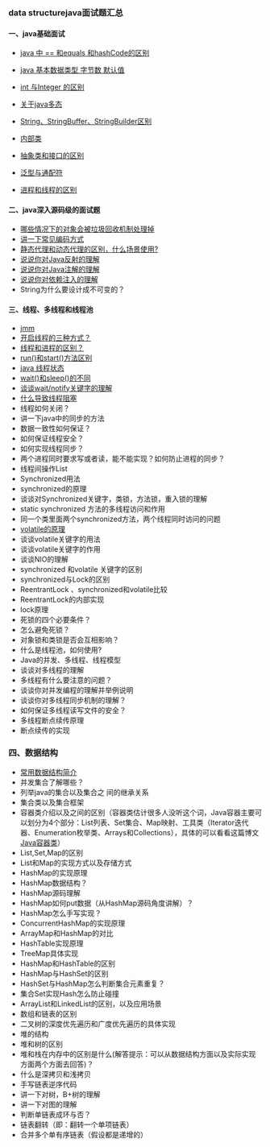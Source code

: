 ### data structurejava面试题汇总

#### 一、java基础面试

- [ java 中 == 和equals 和hashCode的区别](./1.md)
- [ java 基本数据类型 字节数 默认值](./2.md)
- [ int 与Integer 的区别](./3.md)
- [ 关于java多态](./4.md)
- [ String、StringBuffer、StringBuilder区别](./5.md)
- [内部类](./6.md)
- [抽象类和接口的区别](./7.md)

- [泛型与通配符](./8.md)
- [进程和线程的区别](./9.md)

#### 二、java深入源码级的面试题

- [哪些情况下的对象会被垃圾回收机制处理掉](./10.md)
- [讲一下常见编码方式](./11.md)
- [静态代理和动态代理的区别，什么场景使用?](./12.md)
- [说说你对Java反射的理解](./13.md)
- [说说你对Java注解的理解](./14.md)
- [说说你对依赖注入的理解](./15.md)
- String为什么要设计成不可变的？

#### 三、线程、多线程和线程池

- [jmm](./24.md)
- [开启线程的三种方式？](./16.md)
- [线程和进程的区别？](./18.md)
- [run()和start()方法区别](./19.md)
- [java 线程状态](./20.md)
- [wait()和sleep()的不同](./21.md)
- [谈谈wait/notify关键字的理解](./22.md)
- [什么导致线程阻塞](./23.md)
- 线程如何关闭？
- 讲一下java中的同步的方法
- 数据一致性如何保证？
- 如何保证线程安全？
- 如何实现线程同步？
- 两个进程同时要求写或者读，能不能实现？如何防止进程的同步？
- 线程间操作List
- Synchronized用法
- synchronized的原理
- 谈谈对Synchronized关键字，类锁，方法锁，重入锁的理解
- static synchronized 方法的多线程访问和作用
- 同一个类里面两个synchronized方法，两个线程同时访问的问题
- [volatile的原理](./volatile.md)
- 谈谈volatile关键字的用法
- 谈谈volatile关键字的作用
- 谈谈NIO的理解
- synchronized 和volatile 关键字的区别
- synchronized与Lock的区别
- ReentrantLock 、synchronized和volatile比较
- ReentrantLock的内部实现
- lock原理
- 死锁的四个必要条件？
- 怎么避免死锁？
- 对象锁和类锁是否会互相影响？
- 什么是线程池，如何使用?
- Java的并发、多线程、线程模型
- 谈谈对多线程的理解
- 多线程有什么要注意的问题？
- 谈谈你对并发编程的理解并举例说明
- 谈谈你对多线程同步机制的理解？
- 如何保证多线程读写文件的安全？
- 多线程断点续传原理
- 断点续传的实现
### 四、数据结构
  - [常用数据结构简介](./dataStructrue/1.md)
  - 并发集合了解哪些？
  - 列举java的集合以及集合之  间的继承关系
  - 集合类以及集合框架
  - 容器类介绍以及之间的区别（容器类估计很多人没听这个词，Java容器主要可以划分为4个部分：List列表、Set集合、Map映射、工具类（Iterator迭代器、Enumeration枚举类、Arrays和Collections），具体的可以看看这篇博文 [Java容器类](http://alexyyek.github.io/2015/04/06/Collection/)）
  - List,Set,Map的区别
  - List和Map的实现方式以及存储方式
  - HashMap的实现原理
  - HashMap数据结构？
  - HashMap源码理解
  - HashMap如何put数据（从HashMap源码角度讲解）？
  - HashMap怎么手写实现？
  - ConcurrentHashMap的实现原理
  - ArrayMap和HashMap的对比
  - HashTable实现原理
  - TreeMap具体实现
  - HashMap和HashTable的区别
  - HashMap与HashSet的区别
  - HashSet与HashMap怎么判断集合元素重复？
  - 集合Set实现Hash怎么防止碰撞
  - ArrayList和LinkedList的区别，以及应用场景
  - 数组和链表的区别
  - 二叉树的深度优先遍历和广度优先遍历的具体实现
  - 堆的结构
  - 堆和树的区别
  - 堆和栈在内存中的区别是什么(解答提示：可以从数据结构方面以及实际实现方面两个方面去回答)？
  - 什么是深拷贝和浅拷贝
  - 手写链表逆序代码
  - 讲一下对树，B+树的理解
  - 讲一下对图的理解
  - 判断单链表成环与否？
  - 链表翻转（即：翻转一个单项链表）
  - 合并多个单有序链表（假设都是递增的）

​	

